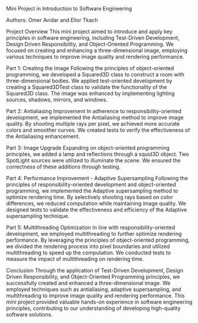 Mini Project in Introduction to Software Engineering 

Authors: Omer Avidar and Elior Tkach

Project Overview
This mini project aimed to introduce and apply key principles in software engineering, including Test-Driven Development, Design Driven Responsibility, and Object-Oriented Programming.
We focused on creating and enhancing a three-dimensional image, employing various techniques to improve image quality and rendering performance.

Part 1: Creating the Image
Following the principles of object-oriented programming, we developed a Squared3D class to construct a room with three-dimensional bodies. 
We applied test-oriented development by creating a Squared3DTest class to validate the functionality of the Squared3D class.
The image was enhanced by implementing lighting sources, shadows, mirrors, and windows.

Part 2: Antialiasing Improvement
In adherence to responsibility-oriented development, we implemented the Antialiasing method to improve image quality.
By shooting multiple rays per pixel, we achieved more accurate colors and smoother curves. We created tests to verify the effectiveness of the Antialiasing enhancement.

Part 3: Image Upgrade
Expanding on object-oriented programming principles, we added a lamp and reflections through a squid3D object.
Two SpotLight sources were utilized to illuminate the scene. We ensured the correctness of these additions through testing.

Part 4: Performance Improvement - Adaptive Supersampling
Following the principles of responsibility-oriented development and object-oriented programming, we implemented the Adaptive supersampling method to optimize rendering time.
By selectively shooting rays based on color differences, we reduced computation while maintaining image quality. We designed tests to validate the effectiveness and efficiency of the Adaptive supersampling technique.

Part 5: Multithreading Optimization
In line with responsibility-oriented development, we employed multithreading to further optimize rendering performance. By leveraging the principles of object-oriented programming, we divided the rendering process into pixel boundaries and utilized multithreading to speed up the computation. We conducted tests to measure the impact of multithreading on rendering time.

Conclusion
Through the application of Test-Driven Development, Design Driven Responsibility, and Object-Oriented Programming principles, we successfully created and enhanced a three-dimensional image.
We employed techniques such as antialiasing, adaptive supersampling, and multithreading to improve image quality and rendering performance.
This mini project provided valuable hands-on experience in software engineering principles, contributing to our understanding of developing high-quality software solutions.
